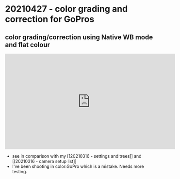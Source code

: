# 20210427 - color grading and correction for GoPros

## color grading/correction using Native WB mode and flat colour

<iframe width="560" height="315" src="https://www.youtube.com/embed/QukIbsx28Es" title="YouTube video player" frameborder="0" allow="accelerometer; autoplay; clipboard-write; encrypted-media; gyroscope; picture-in-picture" allowfullscreen></iframe>

- see in comparison with my [[20210316 - settings and trees]] and [[20210316 - camera setup list]]
- I've been shooting in color:GoPro which is a mistake. Needs more testing.